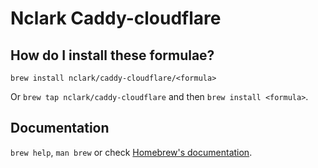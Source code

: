 # Nclark Caddy-cloudflare

## How do I install these formulae?

`brew install nclark/caddy-cloudflare/<formula>`

Or `brew tap nclark/caddy-cloudflare` and then `brew install <formula>`.

## Documentation

`brew help`, `man brew` or check [Homebrew's documentation](https://docs.brew.sh).
